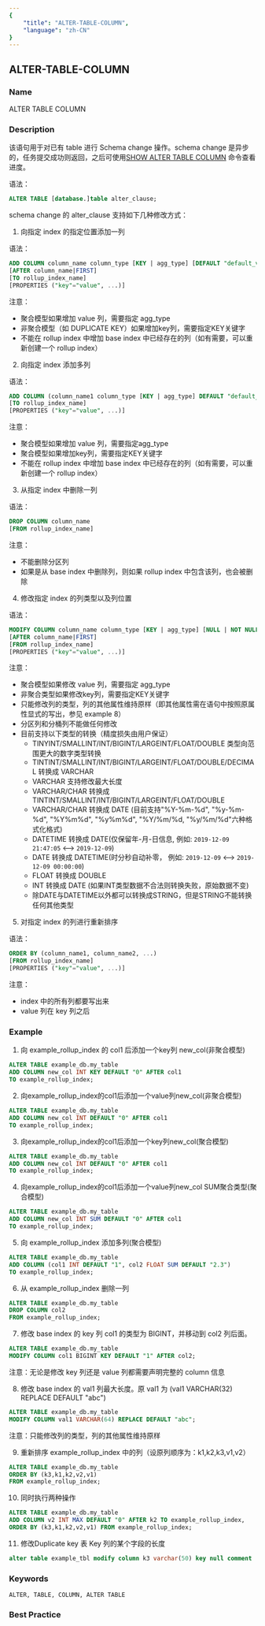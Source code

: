 ```yaml
---
{
    "title": "ALTER-TABLE-COLUMN",
    "language": "zh-CN"
}
---
```


<!--
Licensed to the Apache Software Foundation (ASF) under one
or more contributor license agreements.  See the NOTICE file
distributed with this work for additional information
regarding copyright ownership.  The ASF licenses this file
to you under the Apache License, Version 2.0 (the
"License"); you may not use this file except in compliance
with the License.  You may obtain a copy of the License at

  http://www.apache.org/licenses/LICENSE-2.0

Unless required by applicable law or agreed to in writing,
software distributed under the License is distributed on an
"AS IS" BASIS, WITHOUT WARRANTIES OR CONDITIONS OF ANY
KIND, either express or implied.  See the License for the
specific language governing permissions and limitations
under the License.
-->

## ALTER-TABLE-COLUMN

### Name

ALTER TABLE COLUMN

### Description

该语句用于对已有 table 进行 Schema change 操作。schema change 是异步的，任务提交成功则返回，之后可使用[SHOW ALTER TABLE COLUMN](../../Show-Statements/SHOW-ALTER.md) 命令查看进度。

语法：

```sql
ALTER TABLE [database.]table alter_clause;
```

schema change 的 alter_clause 支持如下几种修改方式：

1. 向指定 index 的指定位置添加一列

语法：

```sql
ADD COLUMN column_name column_type [KEY | agg_type] [DEFAULT "default_value"]
[AFTER column_name|FIRST]
[TO rollup_index_name]
[PROPERTIES ("key"="value", ...)]
```

 注意：

- 聚合模型如果增加 value 列，需要指定 agg_type
- 非聚合模型（如 DUPLICATE KEY）如果增加key列，需要指定KEY关键字
-  不能在 rollup index 中增加 base index 中已经存在的列（如有需要，可以重新创建一个 rollup index）

2. 向指定 index 添加多列

语法：

```sql
ADD COLUMN (column_name1 column_type [KEY | agg_type] DEFAULT "default_value", ...)
[TO rollup_index_name]
[PROPERTIES ("key"="value", ...)]
```

注意：

- 聚合模型如果增加 value 列，需要指定agg_type
- 聚合模型如果增加key列，需要指定KEY关键字
- 不能在 rollup index 中增加 base index 中已经存在的列（如有需要，可以重新创建一个 rollup index）

3. 从指定 index 中删除一列

语法：

```sql
DROP COLUMN column_name
[FROM rollup_index_name]
```

注意：

- 不能删除分区列
- 如果是从 base index 中删除列，则如果 rollup index 中包含该列，也会被删除

4. 修改指定 index 的列类型以及列位置

 语法：

```sql
MODIFY COLUMN column_name column_type [KEY | agg_type] [NULL | NOT NULL] [DEFAULT "default_value"]
[AFTER column_name|FIRST]
[FROM rollup_index_name]
[PROPERTIES ("key"="value", ...)]
```

注意：

- 聚合模型如果修改 value 列，需要指定 agg_type
- 非聚合类型如果修改key列，需要指定KEY关键字
- 只能修改列的类型，列的其他属性维持原样（即其他属性需在语句中按照原属性显式的写出，参见 example 8）
- 分区列和分桶列不能做任何修改
- 目前支持以下类型的转换（精度损失由用户保证）
  - TINYINT/SMALLINT/INT/BIGINT/LARGEINT/FLOAT/DOUBLE 类型向范围更大的数字类型转换
  - TINTINT/SMALLINT/INT/BIGINT/LARGEINT/FLOAT/DOUBLE/DECIMAL 转换成 VARCHAR
  - VARCHAR 支持修改最大长度
  - VARCHAR/CHAR 转换成 TINTINT/SMALLINT/INT/BIGINT/LARGEINT/FLOAT/DOUBLE
  - VARCHAR/CHAR 转换成 DATE (目前支持"%Y-%m-%d", "%y-%m-%d", "%Y%m%d", "%y%m%d", "%Y/%m/%d, "%y/%m/%d"六种格式化格式)
  - DATETIME 转换成 DATE(仅保留年-月-日信息, 例如: `2019-12-09 21:47:05` <--> `2019-12-09`)
  - DATE 转换成 DATETIME(时分秒自动补零， 例如: `2019-12-09` <--> `2019-12-09 00:00:00`)
  - FLOAT 转换成 DOUBLE
  - INT 转换成 DATE (如果INT类型数据不合法则转换失败，原始数据不变)
  - 除DATE与DATETIME以外都可以转换成STRING，但是STRING不能转换任何其他类型

5. 对指定 index 的列进行重新排序

语法：

```sql
ORDER BY (column_name1, column_name2, ...)
[FROM rollup_index_name]
[PROPERTIES ("key"="value", ...)]
```

注意：

- index 中的所有列都要写出来
- value 列在 key 列之后

### Example

1. 向 example_rollup_index 的 col1 后添加一个key列 new_col(非聚合模型)

```sql
ALTER TABLE example_db.my_table
ADD COLUMN new_col INT KEY DEFAULT "0" AFTER col1
TO example_rollup_index;
```

2. 向example_rollup_index的col1后添加一个value列new_col(非聚合模型)

```sql
ALTER TABLE example_db.my_table   
ADD COLUMN new_col INT DEFAULT "0" AFTER col1    
TO example_rollup_index;
```

3. 向example_rollup_index的col1后添加一个key列new_col(聚合模型)

```sql
ALTER TABLE example_db.my_table   
ADD COLUMN new_col INT DEFAULT "0" AFTER col1    
TO example_rollup_index;
```

4. 向example_rollup_index的col1后添加一个value列new_col SUM聚合类型(聚合模型)

```sql
ALTER TABLE example_db.my_table   
ADD COLUMN new_col INT SUM DEFAULT "0" AFTER col1    
TO example_rollup_index;
```

5. 向 example_rollup_index 添加多列(聚合模型)

```sql
ALTER TABLE example_db.my_table
ADD COLUMN (col1 INT DEFAULT "1", col2 FLOAT SUM DEFAULT "2.3")
TO example_rollup_index;
```

6. 从 example_rollup_index 删除一列

```sql
ALTER TABLE example_db.my_table
DROP COLUMN col2
FROM example_rollup_index;
```

7. 修改 base index 的 key 列 col1 的类型为 BIGINT，并移动到 col2 列后面。

```sql
ALTER TABLE example_db.my_table 
MODIFY COLUMN col1 BIGINT KEY DEFAULT "1" AFTER col2;
```

注意：无论是修改 key 列还是 value 列都需要声明完整的 column 信息

8. 修改 base index 的 val1 列最大长度。原 val1 为 (val1 VARCHAR(32) REPLACE DEFAULT "abc")

```sql
ALTER TABLE example_db.my_table 
MODIFY COLUMN val1 VARCHAR(64) REPLACE DEFAULT "abc";
```
注意：只能修改列的类型，列的其他属性维持原样

9. 重新排序 example_rollup_index 中的列（设原列顺序为：k1,k2,k3,v1,v2）

```sql
ALTER TABLE example_db.my_table
ORDER BY (k3,k1,k2,v2,v1)
FROM example_rollup_index;
```

10. 同时执行两种操作

```sql
ALTER TABLE example_db.my_table
ADD COLUMN v2 INT MAX DEFAULT "0" AFTER k2 TO example_rollup_index,
ORDER BY (k3,k1,k2,v2,v1) FROM example_rollup_index;
```

11. 修改Duplicate key 表 Key 列的某个字段的长度

```sql
alter table example_tbl modify column k3 varchar(50) key null comment 'to 50'
```



### Keywords

```text
ALTER, TABLE, COLUMN, ALTER TABLE
```

### Best Practice

